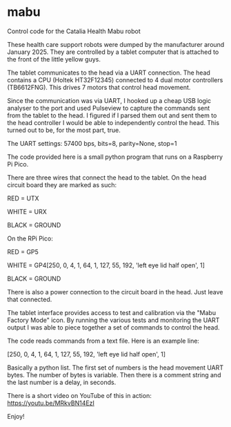 # mabu
Control code for the Catalia Health Mabu robot

These health care support robots were dumped by the manufacturer around January 2025. They are controlled by a tablet computer that is attached to the front of the little yellow guys.

The tablet communicates to the head via a UART connection.  The head contains a CPU (Holtek HT32F12345) connected to 4 dual motor controllers (TB6612FNG). This drives 7 motors that control head movement.

Since the communication was via UART, I hooked up a cheap USB logic analyser to the port and used Pulseview to capture the commands sent from the tablet to the head. I figured if I parsed them out and sent them to the head controller I would be able to independently control the head. This turned out to be, for the most part, true.

The UART settings: 57400 bps, bits=8, parity=None, stop=1

The code provided here is a small python program that runs on a Raspberry Pi Pico.

There are three wires that connect the head to the tablet. On the head circuit board they are marked as such:

  RED = UTX
  
  WHITE = URX
  
  BLACK =  GROUND


On the RPi Pico:

  RED = GP5
  
  WHITE = GP4[250, 0, 4, 1, 64, 1, 127, 55, 192, 'left eye lid half open', 1]
  
  BLACK = GROUND
  

There is also a power connection to the circuit board in the head. Just leave that connected.

The tablet interface provides access to test and calibration via the "Mabu Factory Mode" icon. By running the various tests and monitoring the UART output I was able to piece together a set of commands to control the head.

The code reads commands from a text file. Here is an example line:

[250, 0, 4, 1, 64, 1, 127, 55, 192, 'left eye lid half open', 1]

Basically a python list. The first set of numbers is the head movement UART bytes. The number of bytes is variable. Then there is a comment string and the last number is a delay, in seconds.

There is a short video on YouTube of this in action: https://youtu.be/MRkvBN14EzI

Enjoy!




